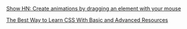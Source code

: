[Show HN: Create animations by dragging an element with your mouse](https://animatize.com/)

[The Best Way to Learn CSS With Basic and Advanced Resources](http://theprogrammersworld.blogspot.com/2014/07/the-best-way-to-learn-css-with-basic-and-advanced-resources.html#.VFnDdcuDq0J.twitter)

